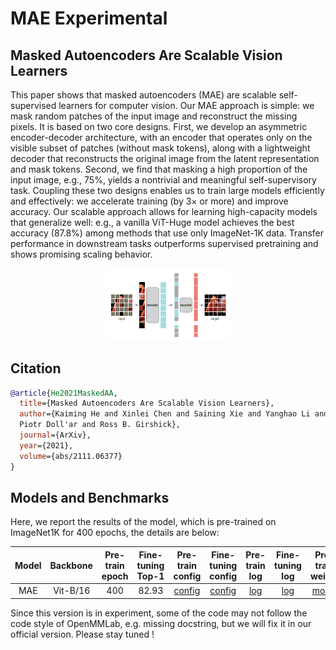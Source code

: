 # MAE Experimental

## Masked Autoencoders Are Scalable Vision Learners


<!-- [ABSTRACT] -->

This paper shows that masked autoencoders (MAE) are
scalable self-supervised learners for computer vision. Our
MAE approach is simple: we mask random patches of the
input image and reconstruct the missing pixels. It is based
on two core designs. First, we develop an asymmetric
encoder-decoder architecture, with an encoder that operates only on the
visible subset of patches (without mask tokens), along with a lightweight
decoder that reconstructs the original image from the latent representation
and mask tokens. Second, we find that masking a high proportion
of the input image, e.g., 75%, yields a nontrivial and
meaningful self-supervisory task. Coupling these two designs enables us to
train large models efficiently and effectively: we accelerate
training (by 3× or more) and improve accuracy. Our scalable approach allows
for learning high-capacity models that generalize well: e.g., a vanilla
ViT-Huge model achieves the best accuracy (87.8%) among
methods that use only ImageNet-1K data. Transfer performance in downstream tasks outperforms supervised pretraining and shows promising scaling behavior.

<!-- [IMAGE] -->
<div align="center">
<img src="../../../resources/model_zoo/mae.png" width="40%"/>
</div>

## Citation

<!-- [ALGORITHM] -->

```bibtex
@article{He2021MaskedAA,
  title={Masked Autoencoders Are Scalable Vision Learners},
  author={Kaiming He and Xinlei Chen and Saining Xie and Yanghao Li and
  Piotr Doll'ar and Ross B. Girshick},
  journal={ArXiv},
  year={2021},
  volume={abs/2111.06377}
}
```

## Models and Benchmarks

Here, we report the results of the model, which is pre-trained on ImageNet1K
for 400 epochs, the details are below:



| Model | Backbone | Pre-train epoch | Fine-tuning Top-1 |                           Pre-train config                           |                                   Fine-tuning config                                    |                                                  Pre-train log                                                   |                                               Fine-tuning log                                                |                                                Pre-train weight                                                 |
| :---: | :------: | :-------------: | :---------------: | :------------------------------------------------------------------: | :-------------------------------------------------------------------------------------: | :--------------------------------------------------------------------------------------------------------------: | :----------------------------------------------------------------------------------------------------------: | :-------------------------------------------------------------------------------------------------------------: |
|  MAE  | Vit-B/16 |       400       |       82.93       | [config](configs/selfsup/mae/mae_vit-b-16_8xb512-coslr-400e_in1k.py) | [config](configs/benchmarks/classification/imagenet/vit-b-16_8xb128-coslr-100e_in1k.py) | [log](https://download.openmmlab.com/mmselfsup/mae/mae_vit-b-16_8xb512-coslr-400e_in1k_20220104_102206.log.json) | [log](https://download.openmmlab.com/mmselfsup/mae/vit-b-16_8xb128-coslr-100e_in1k_20220106_105846.log.json) | [model](https://download.openmmlab.com/mmselfsup/mae/mae_vit-b-16_8xb512-coslr-400e_in1k_20220107-4f3b0ae2.pth) |


Since this version is in experiment, some of the code may not follow the code
style of OpenMMLab, e.g. missing docstring, but we will fix it in our official
version. Please stay tuned !
